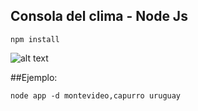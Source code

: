 ## Consola del clima - Node Js


```npm install```

![alt text](https://raw.githubusercontent.com/machester4/consolaDelClima/branch/demo/demo.png)

##Ejemplo: 

```node app -d montevideo,capurro uruguay```